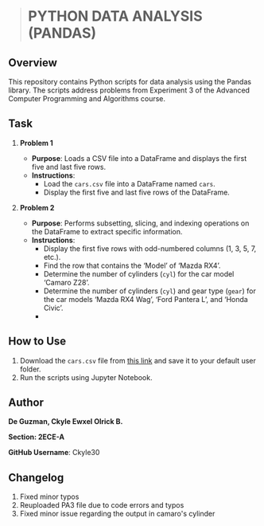 ># PYTHON DATA ANALYSIS (PANDAS)

## Overview
This repository contains Python scripts for data analysis using the Pandas library. The scripts address problems from Experiment 3 of the Advanced Computer Programming and Algorithms course.


## Task
1. **Problem 1**
   - **Purpose**: Loads a CSV file into a DataFrame and displays the first five and last five rows.
   - **Instructions**: 
     - Load the `cars.csv` file into a DataFrame named `cars`.
     - Display the first five and last five rows of the DataFrame.

2. **Problem 2**
   - **Purpose**: Performs subsetting, slicing, and indexing operations on the DataFrame to extract specific information.
   - **Instructions**:
     - Display the first five rows with odd-numbered columns (1, 3, 5, 7, etc.).
     - Find the row that contains the ‘Model’ of ‘Mazda RX4’.
     - Determine the number of cylinders (`cyl`) for the car model ‘Camaro Z28’.
     - Determine the number of cylinders (`cyl`) and gear type (`gear`) for the car models ‘Mazda RX4 Wag’, ‘Ford Pantera L’, and ‘Honda Civic’.
     - 
## How to Use
1. Download the `cars.csv` file from [this link](http://bit.ly/Cars_file) and save it to your default user folder.
2. Run the scripts using Jupyter Notebook.




## Author
**De Guzman, Ckyle Ewxel Olrick B.**

**Section: 2ECE-A**

**GitHub Username**: Ckyle30 

## Changelog 
1. Fixed minor typos
2. Reuploaded PA3 file due to code errors and typos
3. Fixed minor issue regarding the output in camaro's cylinder
   
   
